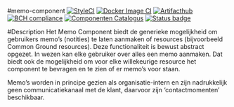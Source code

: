 #memo-component
[![StyleCI](https://github.styleci.io/repos/259932857/shield?branch=master)](https://github.styleci.io/repos/259932857?branch=master)
[![Docker Image CI](https://github.com/ConductionNL/memo-component/workflows/Docker%20Image%20CI/badge.svg?branch=master)](https://github.com/ConductionNL/memo-component/actions?query=workflow%3A"Docker+Image+CI")
[![Artifacthub](https://img.shields.io/endpoint?url=https://artifacthub.io/badge/repository/memo-component)](https://artifacthub.io/packages/helm/memo-component/memo-component)
[![BCH compliance](https://bettercodehub.com/edge/badge/ConductionNL/memo-component?branch=master)](https://bettercodehub.com/)
[![Componenten Catalogus](https://img.shields.io/badge/vng--componentencatalogus-posted-green)](https://componentencatalogus.commonground.nl/componenten/122?)
[![Status badge](https://shields.api-test.nl/endpoint.svg?style=for-the-badge&url=https%3A//api-test.nl/api/v1/provider-latest-badge/5851af69-5b51-43ba-98ab-b149c27f61d6/)](https://api-test.nl/server/4/ac2252dd-3ac9-499e-b01e-85b5a50618f8/5851af69-5b51-43ba-98ab-b149c27f61d6/latest/)


#Description
Het Memo Component biedt de generieke mogelijkheid om gebruikers memo’s (notities) te laten aanmaken of resources (bijvoorbeeld Common Ground resources). Deze functionaliteit is bewust abstract opgezet. In wezen kan elke gebruiker over alles een memo aanmaken. Dat biedt ook de mogelijkheid om voor elke willekeurige resource het component te bevragen en te zien of er memo’s voor staan.

Memo’s worden in principe gezien als organisatie-intern en zijn nadrukkelijk geen communicatiekanaal met de klant, daarvoor zijn ‘contactmomenten’ beschikbaar.
